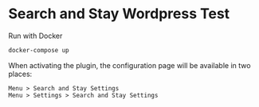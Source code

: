 # Search and Stay Wordpress Test

Run with Docker
```bash
docker-compose up
```

When activating the plugin, the configuration page will be available in two places:

`Menu > Search and Stay Settings` <br />
`Menu > Settings > Search and Stay Settings`